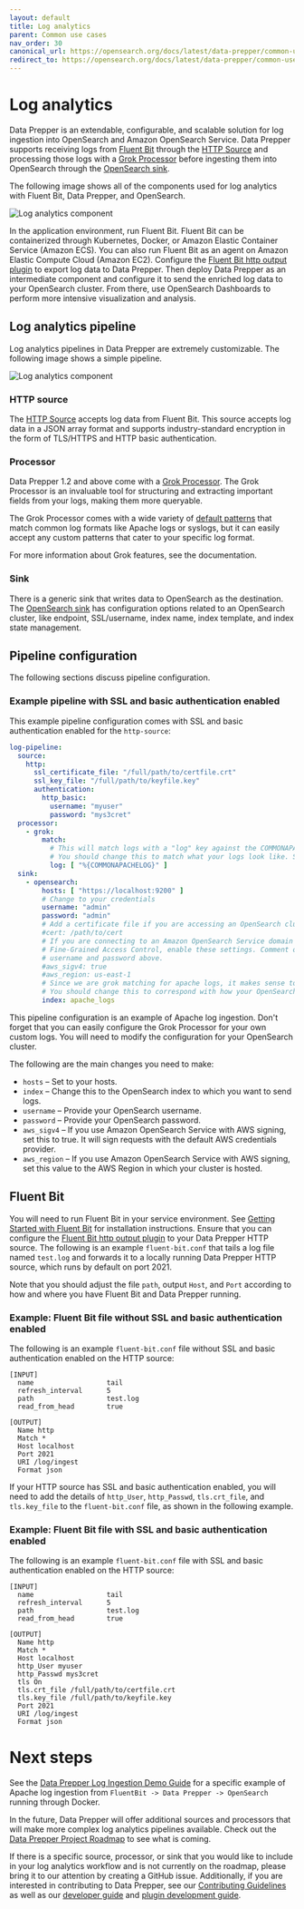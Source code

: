 ```yaml
---
layout: default
title: Log analytics
parent: Common use cases
nav_order: 30
canonical_url: https://opensearch.org/docs/latest/data-prepper/common-use-cases/log-analytics/
redirect_to: https://opensearch.org/docs/latest/data-prepper/common-use-cases/log-analytics/
---
```


# Log analytics

Data Prepper is an extendable, configurable, and scalable solution for log ingestion into OpenSearch and Amazon OpenSearch Service. Data Prepper supports receiving logs from [Fluent Bit](https://fluentbit.io/) through the [HTTP Source](https://github.com/opensearch-project/data-prepper/blob/main/data-prepper-plugins/http-source/README.md) and processing those logs with a [Grok Processor](https://github.com/opensearch-project/data-prepper/blob/main/data-prepper-plugins/grok-processor/README.md) before ingesting them into OpenSearch through the [OpenSearch sink](https://github.com/opensearch-project/data-prepper/blob/main/data-prepper-plugins/opensearch/README.md).

The following image shows all of the components used for log analytics with Fluent Bit, Data Prepper, and OpenSearch.

![Log analytics component]({{site.url}}{{site.baseurl}}/images/data-prepper/log-analytics/log-analytics-components.jpg)

In the application environment, run Fluent Bit. Fluent Bit can be containerized through Kubernetes, Docker, or Amazon Elastic Container Service (Amazon ECS). You can also run Fluent Bit as an agent on Amazon Elastic Compute Cloud (Amazon EC2). Configure the [Fluent Bit http output plugin](https://docs.fluentbit.io/manual/pipeline/outputs/http) to export log data to Data Prepper. Then deploy Data Prepper as an intermediate component and configure it to send the enriched log data to your OpenSearch cluster. From there, use OpenSearch Dashboards to perform more intensive visualization and analysis. 

## Log analytics pipeline 

Log analytics pipelines in Data Prepper are extremely customizable. The following image shows a simple pipeline. 

![Log analytics component]({{site.url}}{{site.baseurl}}/images/data-prepper/log-analytics/log-ingestion-pipeline.jpg)

### HTTP source

The [HTTP Source](https://github.com/opensearch-project/data-prepper/blob/main/data-prepper-plugins/http-source/README.md) accepts log data from Fluent Bit. This source accepts log data in a JSON array format and supports industry-standard encryption in the form of TLS/HTTPS and HTTP basic authentication.

### Processor

Data Prepper 1.2 and above come with a [Grok Processor](https://github.com/opensearch-project/data-prepper/blob/main/data-prepper-plugins/grok-processor/README.md). The Grok Processor is an invaluable tool for structuring and extracting important fields from your logs, making them more queryable.

The Grok Processor comes with a wide variety of [default patterns](https://github.com/thekrakken/java-grok/blob/master/src/main/resources/patterns/patterns) that match common log formats like Apache logs or syslogs, but it can easily accept any custom patterns that cater to your specific log format.

For more information about Grok features, see the documentation.

### Sink

There is a generic sink that writes data to OpenSearch as the destination. The [OpenSearch sink](https://github.com/opensearch-project/data-prepper/blob/main/data-prepper-plugins/opensearch/README.md) has configuration options related to an OpenSearch cluster, like endpoint, SSL/username, index name, index template, and index state management.

## Pipeline configuration

The following sections discuss pipeline configuration.

### Example pipeline with SSL and basic authentication enabled

This example pipeline configuration comes with SSL and basic authentication enabled for the `http-source`:

```yaml
log-pipeline:
  source:
    http:
      ssl_certificate_file: "/full/path/to/certfile.crt"
      ssl_key_file: "/full/path/to/keyfile.key"
      authentication:
        http_basic:
          username: "myuser"
          password: "mys3cret"
  processor:
    - grok:
        match:
          # This will match logs with a "log" key against the COMMONAPACHELOG pattern (ex: { "log": "actual apache log..." } )
          # You should change this to match what your logs look like. See the grok documenation to get started.
          log: [ "%{COMMONAPACHELOG}" ]
  sink:
    - opensearch:
        hosts: [ "https://localhost:9200" ]
        # Change to your credentials
        username: "admin"
        password: "admin"
        # Add a certificate file if you are accessing an OpenSearch cluster with a self-signed certificate  
        #cert: /path/to/cert
        # If you are connecting to an Amazon OpenSearch Service domain without
        # Fine-Grained Access Control, enable these settings. Comment out the
        # username and password above.
        #aws_sigv4: true
        #aws_region: us-east-1
        # Since we are grok matching for apache logs, it makes sense to send them to an OpenSearch index named apache_logs.
        # You should change this to correspond with how your OpenSearch indexes are set up.
        index: apache_logs
```

This pipeline configuration is an example of Apache log ingestion. Don't forget that you can easily configure the Grok Processor for your own custom logs. You will need to modify the configuration for your OpenSearch cluster.

The following are the main changes you need to make:

* `hosts` – Set to your hosts.
* `index` – Change this to the OpenSearch index to which you want to send logs.
* `username` – Provide your OpenSearch username.
* `password` – Provide your OpenSearch password.
* `aws_sigv4` – If you use Amazon OpenSearch Service with AWS signing, set this to true. It will sign requests with the default AWS credentials provider.
* `aws_region` – If you use Amazon OpenSearch Service with AWS signing, set this value to the AWS Region in which your cluster is hosted.

## Fluent Bit

You will need to run Fluent Bit in your service environment. See [Getting Started with Fluent Bit](https://docs.fluentbit.io/manual/installation/getting-started-with-fluent-bit) for installation instructions. Ensure that you can configure the [Fluent Bit http output plugin](https://docs.fluentbit.io/manual/pipeline/outputs/http) to your Data Prepper HTTP source. The following is an example `fluent-bit.conf` that tails a log file named `test.log` and forwards it to a locally running Data Prepper HTTP source, which runs by default on port 2021. 

Note that you should adjust the file `path`, output `Host`, and `Port` according to how and where you have Fluent Bit and Data Prepper running.

### Example: Fluent Bit file without SSL and basic authentication enabled

The following is an example `fluent-bit.conf` file without SSL and basic authentication enabled on the HTTP source:

```
[INPUT]
  name                  tail
  refresh_interval      5
  path                  test.log
  read_from_head        true

[OUTPUT]
  Name http
  Match *
  Host localhost
  Port 2021
  URI /log/ingest
  Format json
```

If your HTTP source has SSL and basic authentication enabled, you will need to add the details of `http_User`, `http_Passwd`, `tls.crt_file`, and `tls.key_file` to the `fluent-bit.conf` file, as shown in the following example.

### Example: Fluent Bit file with SSL and basic authentication enabled

The following is an example `fluent-bit.conf` file with SSL and basic authentication enabled on the HTTP source:

```
[INPUT]
  name                  tail
  refresh_interval      5
  path                  test.log
  read_from_head        true

[OUTPUT]
  Name http
  Match *
  Host localhost
  http_User myuser
  http_Passwd mys3cret
  tls On
  tls.crt_file /full/path/to/certfile.crt
  tls.key_file /full/path/to/keyfile.key
  Port 2021
  URI /log/ingest
  Format json
```

# Next steps

See the [Data Prepper Log Ingestion Demo Guide](https://github.com/opensearch-project/data-prepper/blob/main/examples/log-ingestion/README.md) for a specific example of Apache log ingestion from `FluentBit -> Data Prepper -> OpenSearch` running through Docker.

In the future, Data Prepper will offer additional sources and processors that will make more complex log analytics pipelines available. Check out the [Data Prepper Project Roadmap](https://github.com/opensearch-project/data-prepper/projects/1) to see what is coming.  

If there is a specific source, processor, or sink that you would like to include in your log analytics workflow and is not currently on the roadmap, please bring it to our attention by creating a GitHub issue. Additionally, if you are interested in contributing to Data Prepper, see our [Contributing Guidelines](https://github.com/opensearch-project/data-prepper/blob/main/CONTRIBUTING.md) as well as our [developer guide](https://github.com/opensearch-project/data-prepper/blob/main/docs/developer_guide.md) and [plugin development guide](https://github.com/opensearch-project/data-prepper/blob/main/docs/plugin_development.md).
